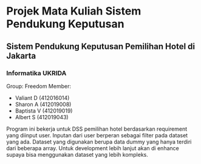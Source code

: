 # Projek Mata Kuliah Sistem Pendukung Keputusan
## Sistem Pendukung Keputusan Pemilihan Hotel di Jakarta
### Informatika UKRIDA

Group: Freedom
Member: 
- Valiant D (412016014)
- Sharon A (412019008)
- Baptista V (412019019)
- Albert S (412019043)

Program ini bekerja untuk DSS pemilihan hotel berdasarkan requirement yang diinput user. Inputan dari user berperan sebagai filter pada dataset yang ada. Dataset yang digunakan berupa data dummy yang hanya terdiri dari beberapa array. Untuk development lebih lanjut akan di enhance supaya bisa menggunakan dataset yang lebih kompleks. 

